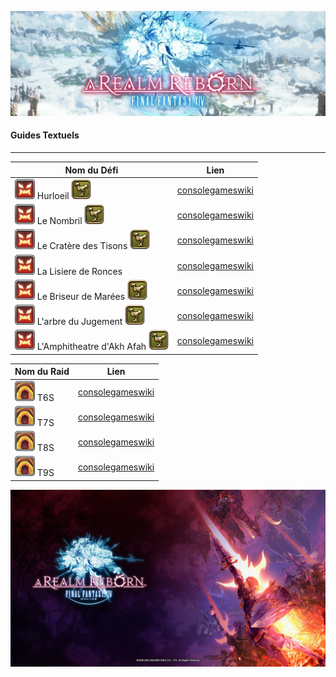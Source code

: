 ![ARR Logo](img/ARR_Logo.png)

#### Guides Textuels
---
| Nom du Défi                                        | Lien                                                        |
| -------------------------------------------------- | ----------------------------------------------------------- |
| ![raid](img/trial.png) Hurloeil ![Mount](img/mount.png)                 | [consolegameswiki](https://ffxiv.consolegameswiki.com/wiki/The_Howling_Eye_(Extreme))                                 |
| ![raid](img/trial.png) Le Nombril ![Mount](img/mount.png)               | [consolegameswiki](https://ffxiv.consolegameswiki.com/wiki/The_Navel_(Extreme))                                   |
| ![raid](img/trial.png) Le Cratère des Tisons ![Mount](img/mount.png)    | [consolegameswiki](https://ffxiv.consolegameswiki.com/wiki/The_Bowl_of_Embers_(Extreme))                                  |
| ![raid](img/trial.png) La Lisiere de Ronces                             | [consolegameswiki](https://ffxiv.consolegameswiki.com/wiki/Thornmarch_(Extreme))                                    |
| ![raid](img/trial.png) Le Briseur de Marées ![Mount](img/mount.png)     | [consolegameswiki](https://ffxiv.consolegameswiki.com/wiki/The_Whorleater_(Extreme))                                    |
| ![raid](img/trial.png) L'arbre du Jugement ![Mount](img/mount.png)      | [consolegameswiki](https://ffxiv.consolegameswiki.com/wiki/The_Striking_Tree_(Extreme))                                   |
| ![raid](img/trial.png) L'Amphitheatre d'Akh Afah ![Mount](img/mount.png)| [consolegameswiki](https://ffxiv.consolegameswiki.com/wiki/The_Akh_Afah_Amphitheatre_(Extreme))                                    |

| Nom du Raid                                        | Lien                                                        |
| -------------------------------------------------- | ----------------------------------------------------------- |
| ![raid](img/raid.png) T6S                          | [consolegameswiki](https://ffxiv.consolegameswiki.com/wiki/The_Second_Coil_of_Bahamut_-_Turn_1_(Savage))                                                         |
| ![raid](img/raid.png) T7S                          | [consolegameswiki](https://ffxiv.consolegameswiki.com/wiki/The_Second_Coil_of_Bahamut_-_Turn_2_(Savage))                                                       |
| ![raid](img/raid.png) T8S                          | [consolegameswiki](https://ffxiv.consolegameswiki.com/wiki/The_Second_Coil_of_Bahamut_-_Turn_3_(Savage))                                                            |
| ![raid](img/raid.png) T9S                          | [consolegameswiki](https://ffxiv.consolegameswiki.com/wiki/The_Second_Coil_of_Bahamut_-_Turn_4_(Savage))                                                            |

![ARR Footer](img/ARR_footer.jpg)